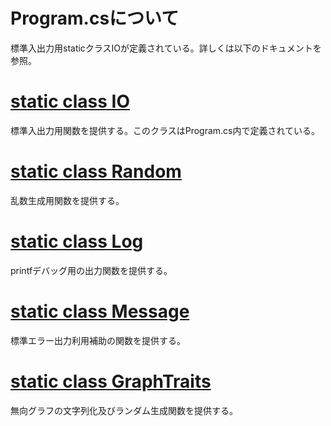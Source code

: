 # Program.csについて
標準入出力用staticクラスIOが定義されている。詳しくは以下のドキュメントを参照。
# [static class IO](./IO.md)
標準入出力用関数を提供する。このクラスはProgram.cs内で定義されている。
# [static class Random](./Random.md)
乱数生成用関数を提供する。
# [static class Log](./Log.md)
printfデバッグ用の出力関数を提供する。
# [static class Message](./Message.md)
標準エラー出力利用補助の関数を提供する。
# [static class GraphTraits](./GraphTraits.md)
無向グラフの文字列化及びランダム生成関数を提供する。